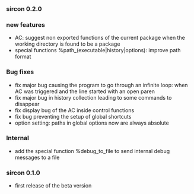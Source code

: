 

### sircon 0.2.0

### new features

- AC: suggest non exported functions of the current package when the working directory is found to be a package
- special functions %path_(executable|history|options): improve path format

### Bug fixes

- fix major bug causing the program to go through an infinite loop: when AC was triggered and the line started with an open paren
- fix major bug in history collection leading to some commands to disappear
- fix display bug of the AC inside control functions
- fix bug preventing the setup of global shortcuts
- option setting: paths in global options now are always absolute

### Internal 

- add the special function %debug_to_file to send internal debug messages to a file

### sircon 0.1.0

- first release of the beta version



